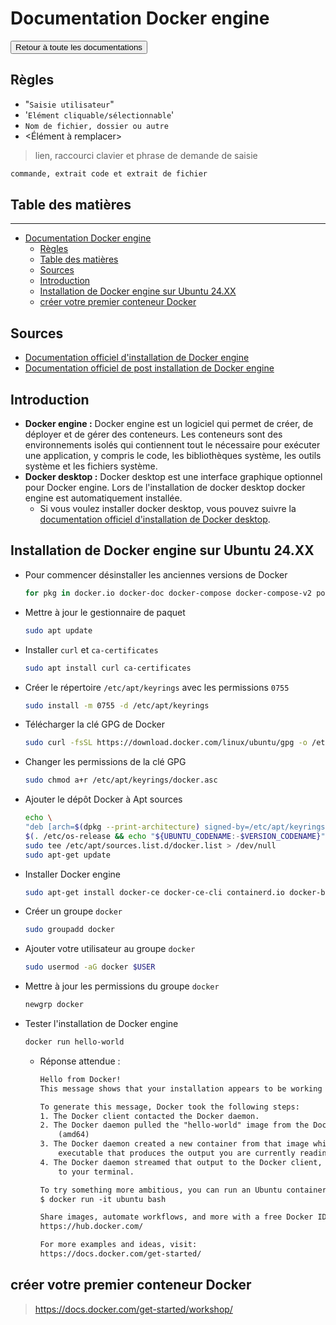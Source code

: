 # Documentation Docker engine

<a href="https://florobart.github.io/Documentations/"><button type="button">Retour à toute les documentations</button></a>

## Règles

- "`Saisie utilisateur`"
- '`Elément cliquable/sélectionnable`'
- `Nom de fichier, dossier ou autre`
- <Élément à remplacer>

> lien, raccourci clavier et phrase de demande de saisie

```txt
commande, extrait code et extrait de fichier
```

<div class="page"></div>

## Table des matières

****

- [Documentation Docker engine](#documentation-docker-engine)
  - [Règles](#règles)
  - [Table des matières](#table-des-matières)
  - [Sources](#sources)
  - [Introduction](#introduction)
  - [Installation de Docker engine sur Ubuntu 24.XX](#installation-de-docker-engine-sur-ubuntu-24xx)
  - [créer votre premier conteneur Docker](#créer-votre-premier-conteneur-docker)

## Sources

- [Documentation officiel d'installation de Docker engine](https://docs.docker.com/engine/install/ubuntu/)
- [Documentation officiel de post installation de Docker engine](https://docs.docker.com/engine/install/linux-postinstall/)

## Introduction

- **Docker engine :** Docker engine est un logiciel qui permet de créer, de déployer et de gérer des conteneurs. Les conteneurs sont des environnements isolés qui contiennent tout le nécessaire pour exécuter une application, y compris le code, les bibliothèques système, les outils système et les fichiers système.
- **Docker desktop :** Docker desktop est une interface graphique optionnel pour Docker engine. Lors de l'installation de docker desktop docker engine est automatiquement installée.
  - Si vous voulez installer docker desktop, vous pouvez suivre la [documentation officiel d'installation de Docker desktop](https://docs.docker.com/desktop/setup/install/linux/).

## Installation de Docker engine sur Ubuntu 24.XX

- Pour commencer désinstaller les anciennes versions de Docker

  ```bash
  for pkg in docker.io docker-doc docker-compose docker-compose-v2 podman-docker containerd runc; do sudo apt-get remove $pkg; done
  ```

- Mettre à jour le gestionnaire de paquet

  ```bash
  sudo apt update
  ```

- Installer `curl` et `ca-certificates`

  ```bash
  sudo apt install curl ca-certificates
  ```

- Créer le répertoire `/etc/apt/keyrings` avec les permissions `0755`

  ```bash
  sudo install -m 0755 -d /etc/apt/keyrings
  ```

- Télécharger la clé GPG de Docker

  ```bash
  sudo curl -fsSL https://download.docker.com/linux/ubuntu/gpg -o /etc/apt/keyrings/docker.asc
  ```

- Changer les permissions de la clé GPG

  ```bash
  sudo chmod a+r /etc/apt/keyrings/docker.asc
  ```

- Ajouter le dépôt Docker à Apt sources

  ```bash
  echo \
  "deb [arch=$(dpkg --print-architecture) signed-by=/etc/apt/keyrings/docker.asc] https://download.docker.com/linux/ubuntu \
  $(. /etc/os-release && echo "${UBUNTU_CODENAME:-$VERSION_CODENAME}") stable" | \
  sudo tee /etc/apt/sources.list.d/docker.list > /dev/null
  sudo apt-get update
  ```

- Installer Docker engine

  ```bash
  sudo apt-get install docker-ce docker-ce-cli containerd.io docker-buildx-plugin docker-compose-plugin
  ```

- Créer un groupe `docker`

  ```bash
  sudo groupadd docker
  ```

- Ajouter votre utilisateur au groupe `docker`

  ```bash
  sudo usermod -aG docker $USER
  ```

- Mettre à jour les permissions du groupe `docker`

  ```bash
  newgrp docker
  ```

- Tester l'installation de Docker engine

  ```bash
  docker run hello-world
  ```

  - Réponse attendue :

    ```txt
    Hello from Docker!
    This message shows that your installation appears to be working correctly.

    To generate this message, Docker took the following steps:
    1. The Docker client contacted the Docker daemon.
    2. The Docker daemon pulled the "hello-world" image from the Docker Hub.
        (amd64)
    3. The Docker daemon created a new container from that image which runs the
        executable that produces the output you are currently reading.
    4. The Docker daemon streamed that output to the Docker client, which sent it
        to your terminal.

    To try something more ambitious, you can run an Ubuntu container with:
    $ docker run -it ubuntu bash

    Share images, automate workflows, and more with a free Docker ID:
    https://hub.docker.com/

    For more examples and ideas, visit:
    https://docs.docker.com/get-started/
    ```

## créer votre premier conteneur Docker

> <https://docs.docker.com/get-started/workshop/>
